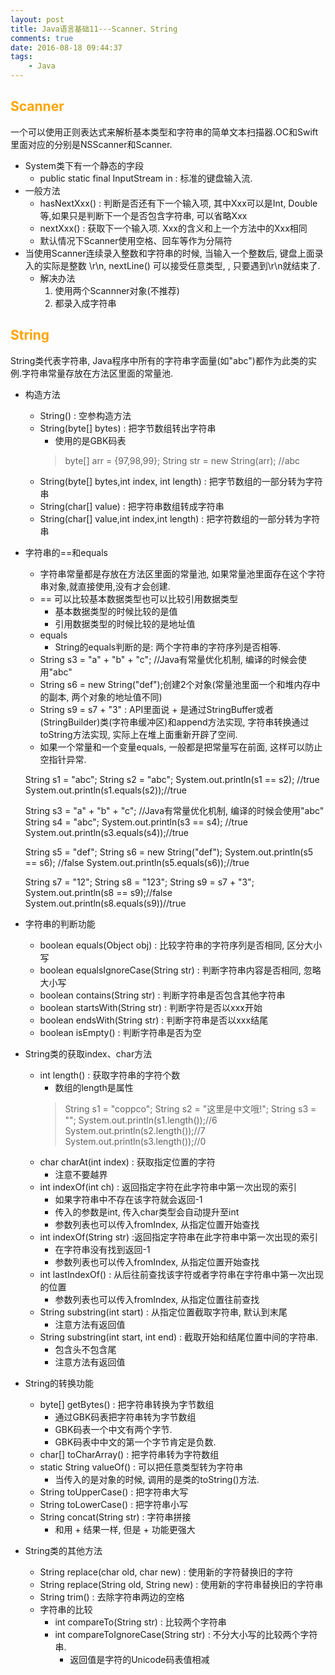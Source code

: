```yaml
---
layout: post
title: Java语言基础11---Scanner、String
comments: true
date: 2016-08-18 09:44:37
tags:
	- Java
---
```



## <font color=orange>Scanner</font>
一个可以使用正则表达式来解析基本类型和字符串的简单文本扫描器.OC和Swift里面对应的分别是NSScanner和Scanner.

<!--more-->

* System类下有一个静态的字段
	* public static final InputStream in : 标准的键盘输入流.
* 一般方法
	* hasNextXxx() : 判断是否还有下一个输入项, 其中Xxx可以是Int, Double等,如果只是判断下一个是否包含字符串, 可以省略Xxx
	* nextXxx() : 获取下一个输入项. Xxx的含义和上一个方法中的Xxx相同
	* 默认情况下Scanner使用空格、回车等作为分隔符
* 当使用Scanner连续录入整数和字符串的时候, 当输入一个整数后, 键盘上面录入的实际是整数 \r\n, nextLine() 可以接受任意类型, , 只要遇到\r\n就结束了.
	* 解决办法
		1. 使用两个Scannner对象(不推荐)
		2. 都录入成字符串


## <font color=orange>String</font>
String类代表字符串, Java程序中所有的字符串字面量(如"abc")都作为此类的实例.字符串常量存放在方法区里面的常量池.

* 构造方法
	* String() : 空参构造方法
	* String(byte[] bytes) : 把字节数组转出字符串
		* 使用的是GBK码表
		>	byte[] arr = {97,98,99};
String str = new String(arr); //abc
	* String(byte[] bytes,int index, int length) : 把字节数组的一部分转为字符串
	* String(char[] value) : 把字符串数组转成字符串
	* String(char[] value,int index,int length) : 把字符数组的一部分转为字符串
* 字符串的==和equals
	* 字符串常量都是存放在方法区里面的常量池, 如果常量池里面存在这个字符串对象,就直接使用,没有才会创建.
	* == 可以比较基本数据类型也可以比较引用数据类型
		* 基本数据类型的时候比较的是值
		* 引用数据类型的时候比较的是地址值
	* equals
		* String的equals判断的是: 两个字符串的字符序列是否相等.
	* String s3 = "a" + "b" + "c"; //Java有常量优化机制, 编译的时候会使用"abc"
	* String s6 = new String("def");创建2个对象(常量池里面一个和堆内存中的副本, 两个对象的地址值不同)
	* String s9 = s7 + "3" : API里面说 + 是通过StringBuffer或者(StringBuilder)类(字符串缓冲区)和append方法实现, 字符串转换通过toString方法实现, 实际上在堆上面重新开辟了空间.
	* 如果一个常量和一个变量equals, 一般都是把常量写在前面, 这样可以防止空指针异常.


	String s1 = "abc";
	String s2 = "abc";
	System.out.println(s1 == s2);  //true
	System.out.println(s1.equals(s2));//true
		
	String s3 = "a" + "b" + "c"; //Java有常量优化机制, 编译的时候会使用"abc"
	String s4 = "abc";
	System.out.println(s3 == s4); //true
	System.out.println(s3.equals(s4));//true
		
	String s5 = "def";
	String s6 = new String("def");
	System.out.println(s5 == s6); //false
	System.out.println(s5.equals(s6));//true

	String s7 = "12";
	String s8 = "123";
	String s9 = s7 + "3";
	System.out.println(s8 == s9);//false
	System.out.println(s8.equals(s9))//true

* 字符串的判断功能
	* boolean equals(Object obj) : 比较字符串的字符序列是否相同, 区分大小写
	* boolean equalsIgnoreCase(String str) : 判断字符串内容是否相同, 忽略大小写
	* boolean contains(String str) : 判断字符串是否包含其他字符串
	* boolean startsWith(String str) : 判断字符是否以xxx开始
	* boolean endsWith(String str) : 判断字符串是否以xxx结尾
	* boolean isEmpty() : 判断字符串是否为空

* String类的获取index、char方法
	* int length() : 获取字符串的字符个数
		* 数组的length是属性
		>	String s1 = "coppco";
		String s2 = "这里是中文哦!";
		String s3 = "";
		System.out.println(s1.length());//6
		System.out.println(s2.length());//7
		System.out.println(s3.length());//0
	* char charAt(int index) : 获取指定位置的字符
		* 注意不要越界
	* int indexOf(int ch) : 返回指定字符在此字符串中第一次出现的索引
		* 如果字符串中不存在该字符就会返回-1
		* 传入的参数是int, 传入char类型会自动提升至int
		* 参数列表也可以传入fromIndex, 从指定位置开始查找
	* int indexOf(String str) :返回指定字符串在此字符串中第一次出现的索引
		* 在字符串没有找到返回-1
		* 参数列表也可以传入fromIndex, 从指定位置开始查找
	* int lastIndexOf() : 从后往前查找该字符或者字符串在字符串中第一次出现的位置
		* 参数列表也可以传入fromIndex, 从指定位置往前查找
	* String substring(int start) : 从指定位置截取字符串, 默认到末尾
		* 注意方法有返回值
	* String substring(int start, int end) : 截取开始和结尾位置中间的字符串.
		* 包含头不包含尾
		* 注意方法有返回值
* String的转换功能
	* byte[] getBytes() : 把字符串转换为字节数组
		* 通过GBK码表把字符串转为字节数组
		* GBK码表一个中文有两个字节.
		* GBK码表中中文的第一个字节肯定是负数.
	* char[] toCharArray() : 把字符串转为字符数组
	* static String valueOf() : 可以把任意类型转为字符串
		* 当传入的是对象的时候, 调用的是类的toString()方法.
	* String toUpperCase() : 把字符串大写
	* String toLowerCase() : 把字符串小写
	* String concat(String str) : 字符串拼接
		* 和用 + 结果一样, 但是 + 功能更强大
* String类的其他方法
	* String replace(char old, char new) : 使用新的字符替换旧的字符
	* String replace(String old, String new) : 使用新的字符串替换旧的字符串
	* String trim() : 去除字符串两边的空格
	* 字符串的比较
		* int compareTo(String str) : 比较两个字符串
		* int compareToIgnoreCase(String str) : 不分大小写的比较两个字符串.
			* 返回值是字符的Unicode码表值相减
